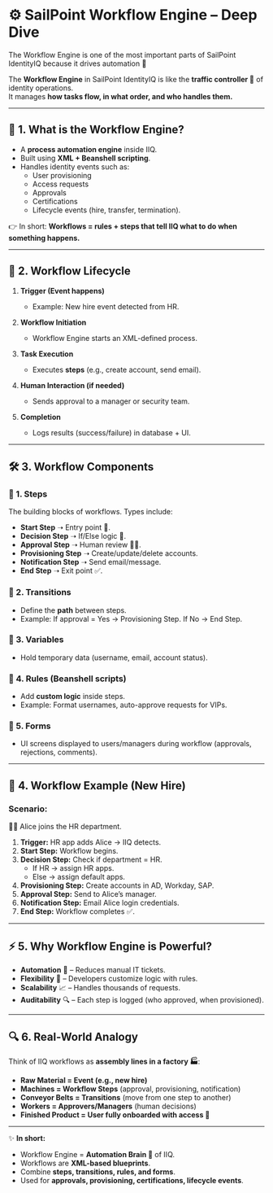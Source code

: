 # ⚙️ SailPoint Workflow Engine – Deep Dive 

The Workflow Engine is one of the most important parts of SailPoint IdentityIQ because it drives automation 🚀

The **Workflow Engine** in SailPoint IdentityIQ is like the **traffic controller 🚦** of identity operations.  
It manages **how tasks flow, in what order, and who handles them.**  

---

## 🧩 1. What is the Workflow Engine?  
- A **process automation engine** inside IIQ.  
- Built using **XML + Beanshell scripting**.  
- Handles identity events such as:  
  - User provisioning  
  - Access requests  
  - Approvals  
  - Certifications  
  - Lifecycle events (hire, transfer, termination).  

👉 In short: **Workflows = rules + steps that tell IIQ what to do when something happens.**  

---

## 🔄 2. Workflow Lifecycle  

1. **Trigger (Event happens)**  
   - Example: New hire event detected from HR.  

2. **Workflow Initiation**  
   - Workflow Engine starts an XML-defined process.  

3. **Task Execution**  
   - Executes **steps** (e.g., create account, send email).  

4. **Human Interaction (if needed)**  
   - Sends approval to a manager or security team.  

5. **Completion**  
   - Logs results (success/failure) in database + UI.  

---

## 🛠️ 3. Workflow Components  

### 🔹 1. **Steps**  
The building blocks of workflows. Types include:  
- **Start Step** ➝ Entry point 🚪.  
- **Decision Step** ➝ If/Else logic 🤔.  
- **Approval Step** ➝ Human review 👩‍💼.  
- **Provisioning Step** ➝ Create/update/delete accounts.  
- **Notification Step** ➝ Send email/message.  
- **End Step** ➝ Exit point ✅.  

### 🔹 2. **Transitions**  
- Define the **path** between steps.  
- Example: If approval = Yes → Provisioning Step. If No → End Step.  

### 🔹 3. **Variables**  
- Hold temporary data (username, email, account status).  

### 🔹 4. **Rules (Beanshell scripts)**  
- Add **custom logic** inside steps.  
- Example: Format usernames, auto-approve requests for VIPs.  

### 🔹 5. **Forms**  
- UI screens displayed to users/managers during workflow (approvals, rejections, comments).  

---

## 📜 4. Workflow Example (New Hire)  

### Scenario:  
👩‍💼 Alice joins the HR department.  

1. **Trigger:** HR app adds Alice → IIQ detects.  
2. **Start Step:** Workflow begins.  
3. **Decision Step:** Check if department = HR.  
   - If HR → assign HR apps.  
   - Else → assign default apps.  
4. **Provisioning Step:** Create accounts in AD, Workday, SAP.  
5. **Approval Step:** Send to Alice’s manager.  
6. **Notification Step:** Email Alice login credentials.  
7. **End Step:** Workflow completes ✅.  

---

## ⚡ 5. Why Workflow Engine is Powerful?  

- **Automation** 🤖 – Reduces manual IT tickets.  
- **Flexibility** 🎨 – Developers customize logic with rules.  
- **Scalability** 📈 – Handles thousands of requests.  
- **Auditability** 🔍 – Each step is logged (who approved, when provisioned).  

---

## 🔍 6. Real-World Analogy  

Think of IIQ workflows as **assembly lines in a factory 🏭**:  

- **Raw Material = Event (e.g., new hire)**  
- **Machines = Workflow Steps** (approval, provisioning, notification)  
- **Conveyor Belts = Transitions** (move from one step to another)  
- **Workers = Approvers/Managers** (human decisions)  
- **Finished Product = User fully onboarded with access 🚀**  

---

✨ **In short:**  
- Workflow Engine = **Automation Brain 🧠** of IIQ.  
- Workflows are **XML-based blueprints**.  
- Combine **steps, transitions, rules, and forms**.  
- Used for **approvals, provisioning, certifications, lifecycle events**.  
